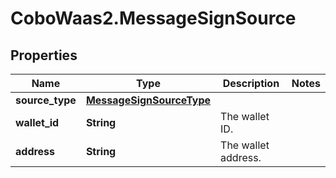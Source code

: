 # CoboWaas2.MessageSignSource

## Properties

Name | Type | Description | Notes
------------ | ------------- | ------------- | -------------
**source_type** | [**MessageSignSourceType**](MessageSignSourceType.md) |  | 
**wallet_id** | **String** | The wallet ID. | 
**address** | **String** | The wallet address. | 


